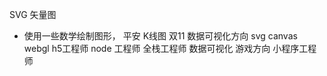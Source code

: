 SVG 矢量图
- 使用一些数学绘制图形，
  平安 K线图
  双11 
  数据可视化方向 svg canvas webgl 
  h5工程师
  node 工程师 全栈工程师 
  数据可视化
  游戏方向
  小程序工程师
  

